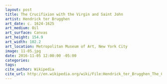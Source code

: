 ```yaml
---
layout: post
title: The Crucifixion with the Virgin and Saint John
artist: Hendrick ter Brugghen
art_date: c. 1624-1625
art_medium: Oil
art_surface: Canvas
art_height: 154.9
art_width: 102.2
art_location: Metropolitan Museum of Art, New York City
image: 11-05.jpg
date: 2016-11-05 12:00:00 -05:00
categories:
tags:
cite_author: Wikipedia
cite_url: http://en.wikipedia.org/wiki/File:Hendrick_ter_Brugghen_The_Crucifixion_with_the_Virgin_and_Saint_John.jpg
---
```

